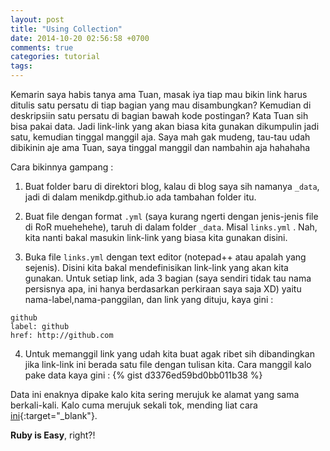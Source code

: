 ```yaml
---
layout: post
title: "Using Collection"
date: 2014-10-20 02:56:58 +0700
comments: true
categories: tutorial
tags: 
---
```

Kemarin saya habis tanya ama Tuan, masak iya tiap mau bikin link harus ditulis satu persatu di tiap bagian yang mau disambungkan? Kemudian di deskripsiin satu persatu di bagian bawah kode postingan? Kata Tuan sih bisa pakai data. Jadi link-link yang akan biasa kita gunakan dikumpulin jadi satu, kemudian tinggal manggil aja. Saya mah gak mudeng, tau-tau udah dibikinin aje ama Tuan, saya tinggal manggil dan nambahin aja hahahaha

Cara bikinnya gampang :

1. Buat folder baru di direktori blog, kalau di blog saya sih namanya `_data`, jadi di dalam menikdp.github.io ada tambahan folder itu.

2. Buat file dengan format `.yml` (saya kurang ngerti dengan jenis-jenis file di RoR muehehehe), taruh di dalam folder `_data`. Misal `links.yml` . Nah, kita nanti bakal masukin link-link yang biasa kita gunakan disini.

3. Buka file `links.yml` dengan text editor (notepad++ atau apalah yang sejenis). Disini kita bakal mendefinisikan link-link yang akan kita gunakan. Untuk setiap link, ada 3 bagian (saya sendiri tidak tau nama persisnya apa, ini hanya berdasarkan perkiraan saya saja XD) yaitu nama-label,nama-panggilan, dan link yang dituju, kaya gini :
<div class="highlight"><pre><code class="language-ruby" data-lang="ruby"><span class="nb">github<br>label: github<br>href: http://github.com</span></code></pre></div>

4. Untuk memanggil link yang udah kita buat agak ribet sih dibandingkan jika link-link ini berada satu file dengan tulisan kita. Cara manggil kalo pake data kaya gini : {% gist d3376ed59bd0bb011b38 %}

Data ini enaknya dipake kalo kita sering merujuk ke alamat yang sama berkali-kali. Kalo cuma merujuk sekali tok, mending liat cara [ini][linked]{:target="_blank"}. 

<strong>Ruby is Easy</strong>, right?!

[linked]: http://menikdp.github.io/articles/2014/10/19/membuat-link-di-postingan/
